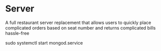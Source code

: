 # Server

A full restaurant server replacement that allows users to quickly place complicated orders based on seat number and returns complicated bills hassle-free

sudo systemctl start mongod.service
